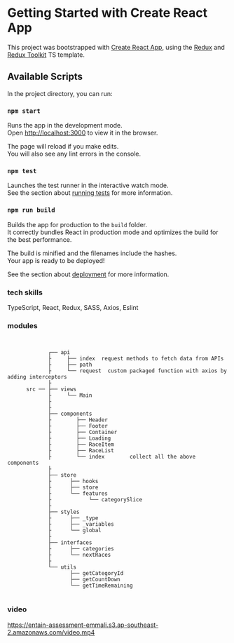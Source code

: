 # Getting Started with Create React App

This project was bootstrapped with [Create React App](https://github.com/facebook/create-react-app), using the [Redux](https://redux.js.org/) and [Redux Toolkit](https://redux-toolkit.js.org/) TS template.

## Available Scripts

In the project directory, you can run:

### `npm start`

Runs the app in the development mode.\
Open [http://localhost:3000](http://localhost:3000) to view it in the browser.

The page will reload if you make edits.\
You will also see any lint errors in the console.

### `npm test`

Launches the test runner in the interactive watch mode.\
See the section about [running tests](https://facebook.github.io/create-react-app/docs/running-tests) for more information.

### `npm run build`

Builds the app for production to the `build` folder.\
It correctly bundles React in production mode and optimizes the build for the best performance.

The build is minified and the filenames include the hashes.\
Your app is ready to be deployed!

See the section about [deployment](https://facebook.github.io/create-react-app/docs/deployment) for more information.

### tech skills

TypeScript, React, Redux, SASS, Axios, Eslint

### modules

```shell


             ┌── api
             ├     ├── index  request methods to fetch data from APIs
             ├     ├── path
             ├     └── request  custom packaged function with axios by adding interceptors
             ├
      src ── ├── views
             ├     └── Main
             ├
             ├
             ├── components
             ├        ├── Header
             ├        ├── Footer
             ├        ├── Container
             ├        ├── Loading
             ├        ├── RaceItem
             ├        ├── RaceList
             ├        └── index        collect all the above components
             ├
             ├── store
             ├      ├── hooks
             ├      ├── store
             ├      └── features
             ├            └── categorySlice
             ├
             ├── styles
             ├      ├── _type
             ├      ├── _variables
             ├      └── global
             ├
             ├── interfaces
             ├      ├── categories
             ├      └── nextRaces
             ├
             └── utils
                    ├── getCategoryId
                    ├── getCountDown
                    └── getTimeRemaining


```

### video

https://entain-assessment-emmali.s3.ap-southeast-2.amazonaws.com/video.mp4
